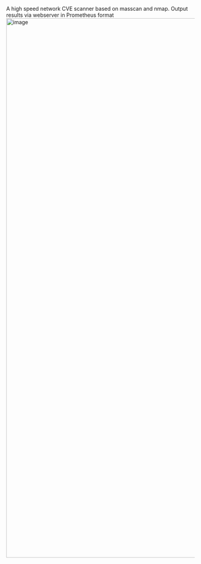 A high speed network CVE scanner based on masscan and nmap. Output results via webserver in Prometheus format
<img width="1437" alt="image" src="https://github.com/secure-xxx/netscan/assets/83302745/000dd4e3-d256-4992-ab5a-5419ffa78564">
